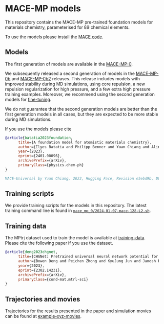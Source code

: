 # MACE-MP models

This repository contains the MACE-MP pre-trained foundation models for materials chemistry, parameterised for 89 chemical elements.

To use the models please install the [MACE code](https://github.com/ACEsuit/mace).

## Models

The first generation of models are available in the [MACE-MP-0](https://github.com/ACEsuit/mace-mp/releases/tag/mace_mp_0).

We subsequently released a second generation of models in the [MACE-MP-0b](https://github.com/ACEsuit/mace-mp/releases/tag/mace_mp_0b) and [MACE-MP-0b2](https://github.com/ACEsuit/mace-mp/releases/tag/mace_mp_0b2) releases.
This release includes models with improved stability during MD simulations, using core repulsion, a new repulsion regularization for high pressure, and a few extra high pressure training examples. Moreover,
we recommend using the second generation models for [fine-tuning](https://mace-docs.readthedocs.io/en/latest/guide/finetuning.html).

We do not guarantee that the second generation models are better than the first generation models in all cases, but they are expected to be more stable during MD simulations.

If you use the models please cite

```bib
@article{batatia2023foundation,
      title={A foundation model for atomistic materials chemistry},
      author={Ilyes Batatia and Philipp Benner and Yuan Chiang and Alin M. Elena and Dávid P. Kovács and Janosh Riebesell and Xavier R. Advincula and Mark Asta and William J. Baldwin and Noam Bernstein and Arghya Bhowmik and Samuel M. Blau and Vlad Cărare and James P. Darby and Sandip De and Flaviano Della Pia and Volker L. Deringer and Rokas Elijošius and Zakariya El-Machachi and Edvin Fako and Andrea C. Ferrari and Annalena Genreith-Schriever and Janine George and Rhys E. A. Goodall and Clare P. Grey and Shuang Han and Will Handley and Hendrik H. Heenen and Kersti Hermansson and Christian Holm and Jad Jaafar and Stephan Hofmann and Konstantin S. Jakob and Hyunwook Jung and Venkat Kapil and Aaron D. Kaplan and Nima Karimitari and Namu Kroupa and Jolla Kullgren and Matthew C. Kuner and Domantas Kuryla and Guoda Liepuoniute and Johannes T. Margraf and Ioan-Bogdan Magdău and Angelos Michaelides and J. Harry Moore and Aakash A. Naik and Samuel P. Niblett and Sam Walton Norwood and Niamh O'Neill and Christoph Ortner and Kristin A. Persson and Karsten Reuter and Andrew S. Rosen and Lars L. Schaaf and Christoph Schran and Eric Sivonxay and Tamás K. Stenczel and Viktor Svahn and Christopher Sutton and Cas van der Oord and Eszter Varga-Umbrich and Tejs Vegge and Martin Vondrák and Yangshuai Wang and William C. Witt and Fabian Zills and Gábor Csányi},
      year={2023},
      eprint={2401.00096},
      archivePrefix={arXiv},
      primaryClass={physics.chem-ph}
}

MACE-Universal by Yuan Chiang, 2023, Hugging Face, Revision e5ebd9b, DOI: 10.57967/hf/1202, URL: https://huggingface.co/cyrusyc/mace-universal
```

## Training scripts

We provide training scripts for the models in this repository. The latest training command line is found in [`mace_mp_0/2024-01-07-mace-128-L2.sh`](mace_mp_0/2024-01-07-mace-128-L2.sh).

## Training data

The MPtrj dataset used to train the model is available at [training-data](https://github.com/ACEsuit/mace-mp/releases/download/mace_mp_0/training_data.zip). Please cite the following paper if you use the dataset.

```bib
@article{deng2023chgnet,
      title={CHGNet: Pretrained universal neural network potential for charge-informed atomistic modeling},
      author={Bowen Deng and Peichen Zhong and KyuJung Jun and Janosh Riebesell and Kevin Han and Christopher J. Bartel and Gerbrand Ceder},
      year={2023},
      eprint={2302.14231},
      archivePrefix={arXiv},
      primaryClass={cond-mat.mtrl-sci}
}
```

## Trajectories and movies

Trajectories for the results presented in the paper and simulation movies can be found at [example-xyz-movies](https://drive.google.com/drive/folders/1141d1rI1rtwf9iSFv5r_g4XL_AvmjiK5).
